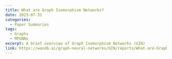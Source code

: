 ```yaml
---
title: What are Graph Isomorphism Networks?
date: 2023-07-31
categories:
  - Paper Summaries
tags:
  - Graphs
  - MPGNNs
excerpt: A brief overview of Graph Isomorphism Networks (GIN)
link: https://wandb.ai/graph-neural-networks/GIN/reports/What-are-Graph-Isomorphism-Networks---Vmlldzo1MTExMTg5
---
```

